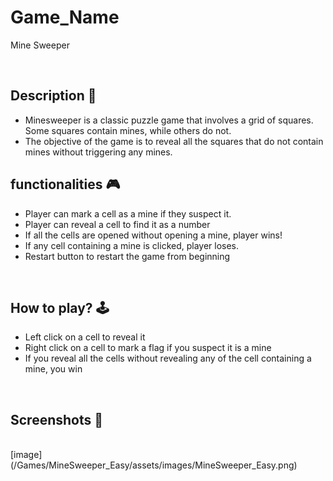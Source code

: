 # **Game_Name** 

Mine Sweeper

<br>

## **Description 📃**
- Minesweeper is a classic puzzle game that involves a grid of squares. Some squares contain mines, while others do not.
- The objective of the game is to reveal all the squares that do not contain mines without triggering any mines.
 

## **functionalities 🎮**
- Player can mark a cell as a mine if they suspect it.
- Player can reveal a cell to find it as a number
- If all the cells are opened without opening a mine, player wins!
- If any cell containing a mine is clicked, player loses.
- Restart button to restart the game from beginning

<br>

## **How to play? 🕹️**
- Left click on a cell to reveal it
- Right click on a cell to mark a flag if you suspect it is a mine
- If you reveal all the cells without revealing any of the cell containing a mine, you win

<br>

## **Screenshots 📸**

<br>
[image](/Games/MineSweeper_Easy/assets/images/MineSweeper_Easy.png)

